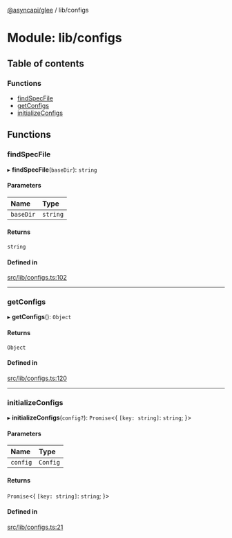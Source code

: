 [@asyncapi/glee](../README.md) / lib/configs

# Module: lib/configs

## Table of contents

### Functions

- [findSpecFile](lib_configs.md#findspecfile)
- [getConfigs](lib_configs.md#getconfigs)
- [initializeConfigs](lib_configs.md#initializeconfigs)

## Functions

### findSpecFile

▸ **findSpecFile**(`baseDir`): `string`

#### Parameters

| Name | Type |
| :------ | :------ |
| `baseDir` | `string` |

#### Returns

`string`

#### Defined in

[src/lib/configs.ts:102](https://github.com/asyncapi/glee/blob/75f1ced/src/lib/configs.ts#L102)

___

### getConfigs

▸ **getConfigs**(): `Object`

#### Returns

`Object`

#### Defined in

[src/lib/configs.ts:120](https://github.com/asyncapi/glee/blob/75f1ced/src/lib/configs.ts#L120)

___

### initializeConfigs

▸ **initializeConfigs**(`config?`): `Promise`<{ `[key: string]`: `string`;  }\>

#### Parameters

| Name | Type |
| :------ | :------ |
| `config` | `Config` |

#### Returns

`Promise`<{ `[key: string]`: `string`;  }\>

#### Defined in

[src/lib/configs.ts:21](https://github.com/asyncapi/glee/blob/75f1ced/src/lib/configs.ts#L21)
